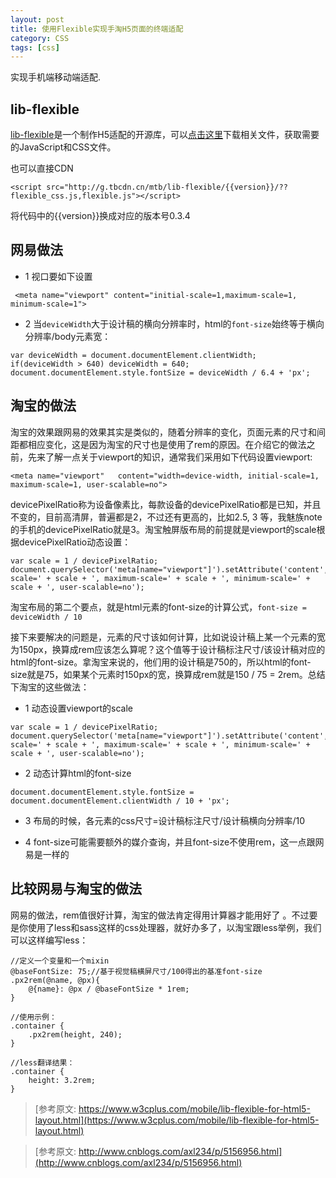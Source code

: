 ```yaml
---
layout: post
title: 使用Flexible实现手淘H5页面的终端适配
category: CSS
tags: [css]
---
```


实现手机端移动端适配.

## lib-flexible

[lib-flexible](https://github.com/amfe/lib-flexible)是一个制作H5适配的开源库，可以[点击这里](https://github.com/amfe/lib-flexible/archive/master.zip)下载相关文件，获取需要的JavaScript和CSS文件。


也可以直接CDN

```
<script src="http://g.tbcdn.cn/mtb/lib-flexible/{{version}}/??flexible_css.js,flexible.js"></script>
```
将代码中的{{version}}换成对应的版本号0.3.4


## 网易做法

* 1 视口要如下设置

```
 <meta name="viewport" content="initial-scale=1,maximum-scale=1, minimum-scale=1">
```
 
* 2 当`deviceWidth`大于设计稿的横向分辨率时，html的`font-size`始终等于横向分辨率/body元素宽：



```
var deviceWidth = document.documentElement.clientWidth;
if(deviceWidth > 640) deviceWidth = 640;
document.documentElement.style.fontSize = deviceWidth / 6.4 + 'px';
```



## 淘宝的做法

淘宝的效果跟网易的效果其实是类似的，随着分辨率的变化，页面元素的尺寸和间距都相应变化，这是因为淘宝的尺寸也是使用了rem的原因。在介绍它的做法之前，先来了解一点关于viewport的知识，通常我们采用如下代码设置viewport:

```
<meta name="viewport"   content="width=device-width, initial-scale=1, maximum-scale=1, user-scalable=no">
```

devicePixelRatio称为设备像素比，每款设备的devicePixelRatio都是已知，并且不变的，目前高清屏，普遍都是2，不过还有更高的，比如2.5, 3 等，我魅族note的手机的devicePixelRatio就是3。淘宝触屏版布局的前提就是viewport的scale根据devicePixelRatio动态设置：

```
var scale = 1 / devicePixelRatio;
document.querySelector('meta[name="viewport"]').setAttribute('content','initial-scale=' + scale + ', maximum-scale=' + scale + ', minimum-scale=' + scale + ', user-scalable=no');
```

淘宝布局的第二个要点，就是html元素的font-size的计算公式，`font-size = deviceWidth / 10`

接下来要解决的问题是，元素的尺寸该如何计算，比如说设计稿上某一个元素的宽为150px，换算成rem应该怎么算呢？这个值等于设计稿标注尺寸/该设计稿对应的html的font-size。拿淘宝来说的，他们用的设计稿是750的，所以html的font-size就是75，如果某个元素时150px的宽，换算成rem就是150 / 75 = 2rem。总结下淘宝的这些做法：

* 1 动态设置viewport的scale

```
var scale = 1 / devicePixelRatio;
document.querySelector('meta[name="viewport"]').setAttribute('content','initial-scale=' + scale + ', maximum-scale=' + scale + ', minimum-scale=' + scale + ', user-scalable=no');
```

* 2 动态计算html的font-size

```
document.documentElement.style.fontSize = document.documentElement.clientWidth / 10 + 'px';
```

* 3 布局的时候，各元素的css尺寸=设计稿标注尺寸/设计稿横向分辨率/10

* 4 font-size可能需要额外的媒介查询，并且font-size不使用rem，这一点跟网易是一样的


## 比较网易与淘宝的做法

网易的做法，rem值很好计算，淘宝的做法肯定得用计算器才能用好了 。不过要是你使用了less和sass这样的css处理器，就好办多了，以淘宝跟less举例，我们可以这样编写less：

```
//定义一个变量和一个mixin
@baseFontSize: 75;//基于视觉稿横屏尺寸/100得出的基准font-size
.px2rem(@name, @px){
    @{name}: @px / @baseFontSize * 1rem;
}

//使用示例：
.container {
    .px2rem(height, 240);
}

//less翻译结果：
.container {
    height: 3.2rem;
}

```





> [参考原文: https://www.w3cplus.com/mobile/lib-flexible-for-html5-layout.html](https://www.w3cplus.com/mobile/lib-flexible-for-html5-layout.html)

> [参考原文: http://www.cnblogs.com/axl234/p/5156956.html](http://www.cnblogs.com/axl234/p/5156956.html)